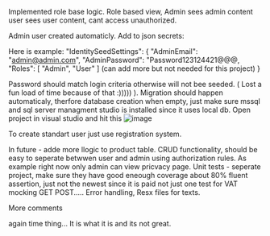 Implemented role base logic. Role based view, Admin sees admin content user sees user content, cant access unauthorized.

Admin user created automaticly. Add to json secrets:

Here is example:
 "IdentitySeedSettings": {
     "AdminEmail": "admin@admin.com",
     "AdminPassword": "Password123124421@@@,
     "Roles": [ "Admin", "User" ] (can add more but not needed for this project)
 }

Password should match login criteria otherwise will not bee seeded. ( Lost a fun load of time because of that :))))) ).
Migration should happen automaticaly, therfore database creation when empty, just make sure mssql and sql server managment studio is installed since it uses local db.
Open project in visual studio  and hit this ![image](https://github.com/user-attachments/assets/06d379c2-37d2-4b13-b64c-79e99a8edf17)

To create standart user just use registration system.

In future - adde more llogic to product table.
CRUD functionality, should be easy to seperate betwwen user and admin using authorization rules. As example right now only admin can view pricvacy page.
Unit tests - seperate project, make sure they have good eneough coverage about 80% fluent assertion, just not the newest since it is paid not just one test for VAT mocking GET POST.....
Error handling, 
Resx files for texts.

More comments <summary><summary> again time thing...
It is what it is and its not great.



